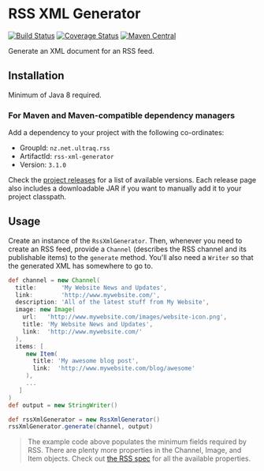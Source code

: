 
RSS XML Generator
=================

[![Build Status](https://travis-ci.com/ultraq/rss-xml-generator.svg)](https://travis-ci.com/ultraq/rss-xml-generator)
[![Coverage Status](https://coveralls.io/repos/github/ultraq/rss-xml-generator/badge.svg?branch=master)](https://coveralls.io/github/ultraq/rss-xml-generator?branch=master)
[![Maven Central](https://img.shields.io/maven-central/v/nz.net.ultraq.rss/rss-xml-generator.svg?maxAge=3600)](http://search.maven.org/#search|ga|1|g%3A%22nz.net.ultraq.rss%22%20AND%20a%3A%22rss-xml-generator%22)

Generate an XML document for an RSS feed.


Installation
------------

Minimum of Java 8 required.

### For Maven and Maven-compatible dependency managers

Add a dependency to your project with the following co-ordinates:

 - GroupId: `nz.net.ultraq.rss`
 - ArtifactId: `rss-xml-generator`
 - Version: `3.1.0`

Check the [project releases](https://github.com/ultraq/rss-xml-generator/releases)
for a list of available versions.  Each release page also includes a
downloadable JAR if you want to manually add it to your project classpath.


Usage
-----

Create an instance of the `RssXmlGenerator`.  Then, whenever you need to create
an RSS feed, provide a `Channel` (describes the RSS channel and its publishable
items) to the `generate` method.  You'll also need a `Writer` so that the
generated XML has somewhere to go to.

```groovy
def channel = new Channel(
  title:       'My Website News and Updates',
  link:        'http://www.mywebsite.com/',
  description: 'All of the latest stuff from My Website',
  image: new Image(
    url:   'http://www.mywebsite.com/images/website-icon.png',
    title: 'My Website News and Updates',
    link:  'http://www.mywebsite.com/'
  ),
  items: [
     new Item(
       title: 'My awesome blog post',
       link:  'http://www.mywebsite.com/blog/awesome'
     ),
     ...
   ]
)
def output = new StringWriter()

def rssXmlGenerator = new RssXmlGenerator()
rssXmlGenerator.generate(channel, output)
```

> The example code above populates the minimum fields required by RSS.  There
> are plenty more properties in the Channel, Image, and Item objects.  Check out
> [the RSS spec](http://www.rssboard.org/rss-specification) for all the
> available properties.

